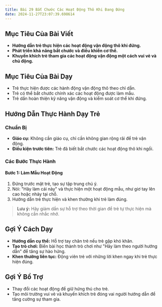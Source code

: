 ```yaml
---
title: Bài 29 Bắt Chước Các Hoạt Động Thô Khi Đang Đứng 
date: 2024-11-27T23:07:39.698614
---
```


## Mục Tiêu Của Bài Viết
- **Hướng dẫn trẻ thực hiện các hoạt động vận động thô khi đứng.**
- **Phát triển khả năng bắt chước và điều khiển cơ thể.**
- **Khuyến khích trẻ tham gia các hoạt động vận động một cách vui vẻ và chủ động.**

## Mục Tiêu Của Bài Dạy
- Trẻ thực hiện được các hành động vận động thô theo chỉ dẫn.
- Trẻ có thể bắt chước chính xác các hoạt động được làm mẫu.
- Trẻ dần hoàn thiện kỹ năng vận động và kiểm soát cơ thể khi đứng.

## Hướng Dẫn Thực Hành Dạy Trẻ

### Chuẩn Bị
- **Giáo cụ:** Không cần giáo cụ, chỉ cần không gian rộng rãi để trẻ vận động.
- **Điều kiện trước tiên:** Trẻ đã biết bắt chước các hoạt động thô khi ngồi.

### Các Bước Thực Hành
#### Bước 1: Làm Mẫu Hoạt Động
1. Đứng trước mặt trẻ, tạo sự tập trung chú ý.
2. Nói: "Hãy làm cái này" và thực hiện một hoạt động mẫu, như giơ tay lên cao hoặc nhảy tại chỗ.
3. Hướng dẫn trẻ thực hiện và khen thưởng khi trẻ làm đúng.

> **Lưu ý:** Hãy giảm dần sự hỗ trợ theo thời gian để trẻ tự thực hiện mà không cần nhắc nhở.

## Gợi Ý Cách Dạy
- **Hướng dẫn cụ thể:** Hỗ trợ tay chân trẻ nếu trẻ gặp khó khăn.
- **Tạo trò chơi:** Biến bài học thành trò chơi như "Hãy làm theo người hướng dẫn" để tăng sự hào hứng.
- **Khen thưởng liên tục:** Động viên trẻ với những lời khen ngay khi trẻ thực hiện đúng.

## Gợi Ý Bổ Trợ
- Thay đổi các hoạt động để giữ hứng thú cho trẻ.
- Tạo môi trường vui vẻ và khuyến khích trẻ đóng vai người hướng dẫn để tăng cường sự tham gia.
